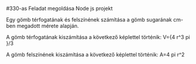 #330-as Feladat megoldása
Node js projekt

Egy gömb térfogatának és felszínének számítása a gömb sugarának cm-ben megadott mérete alapján.

A gömb térfogatának kiszámítása a következő képlettel történik:
V={4 r^3 pi }/3

A gömb felszínének kiszámítása a következő képlettel történik:
A=4 pi r^2

